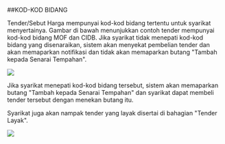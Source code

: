 ##KOD-KOD BIDANG

Tender/Sebut Harga mempunyai kod-kod bidang tertentu untuk syarikat menyertainya. Gambar di bawah menunjukkan contoh tender mempunyai kod-kod bidang MOF dan CIDB. Jika syarikat tidak menepati kod-kod bidang yang disenaraikan, sistem akan menyekat pembelian tender dan akan memaparkan notifikasi dan tidak akan memaparkan butang "Tambah kepada Senarai Tempahan".

![](/docs/public/content/images/dashboard_syarikat/kod_mof_tidak_layak.png)

Jika syarikat menepati kod-kod bidang tersebut, sistem akan memaparkan butang "Tambah kepada Senarai Tempahan" dan syarikat dapat membeli tender tersebut dengan menekan butang itu.

Syarikat juga akan nampak tender yang layak disertai di bahagian "Tender Layak".

![](/docs/public/content/images/dashboard_syarikat/tender_layak.png)